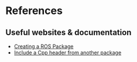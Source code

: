 References
==========


## Useful websites & documentation

- [Creating a ROS Package](https://wiki.ros.org/ROS/Tutorials/CreatingPackage)
- [Include a Cpp header from another package](https://roboticsbackend.com/ros-include-cpp-header-from-another-package/)